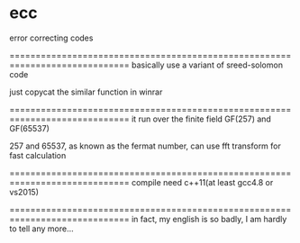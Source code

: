 # ecc
error correcting codes

=============================================================================
basically use a variant of sreed-solomon code

just copycat the similar function in winrar  

=============================================================================
it run over the finite field GF(257) and GF(65537)

257 and 65537, as known as the fermat number, can use fft transform for 
fast calculation

=============================================================================
compile need c++11(at least gcc4.8 or vs2015)

=============================================================================
in fact, my english is so badly, I am hardly to tell any more...

